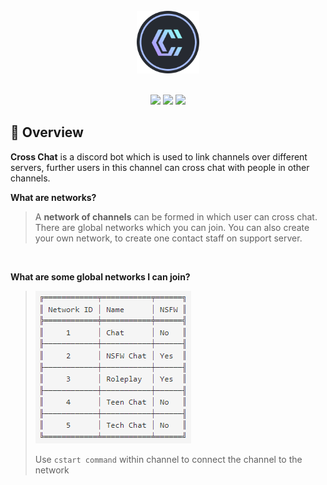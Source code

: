 <div align="center">
  <br>
  <img src="https://raw.githubusercontent.com/leothewolf/cross-chat/main/cross-chat-logo.png" alt="Cross Chat Discord Bot" width="100">
  <br>
</div>

<br>

<p align="center">
  <a href="https://discord.com/api/oauth2/authorize?client_id=996016175110705183&permissions=2684480577&scope=bot" alt="Support Server">
        <img src="https://img.shields.io/static/v1?label=Invite&message=Iko&color=brightgreen" /></a>
  <a href="https://discord.gg/AAQvCG3r" alt="Support Server">
        <img src="https://img.shields.io/badge/Discord-Support%20Server-7289da?logo=discord" /></a>
   <a href="https://www.buymeacoffee.com/leothewolf" alt="Support Us">
        <img src="https://img.shields.io/badge/Donate-Support%20Cross%20Chat-orange" /></a>
</p>

## 🔎 Overview
**Cross Chat** is a discord bot which is used to link channels over different servers, further users in this channel can cross chat with people in other channels.

**What are networks?**
> A **network of channels** can be formed in which user can cross chat. There are global networks which you can join. You can also create your own network, to create one contact staff on support server.

<br>

**What are some global networks I can join?**
> <img src="https://raw.githubusercontent.com/leothewolf/cross-chat/main/unknown.png" alt="Cross Chat Discord Bot">
> <br>
>
> Use `cstart command` within channel to connect the channel to the network
